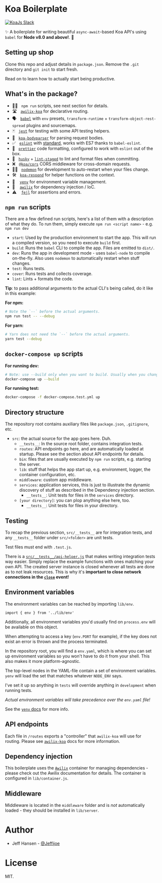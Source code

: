 # Koa Boilerplate

<a href="https://communityinviter.com/apps/koa-js/koajs" rel="KoaJs Slack Community">![KoaJs Slack](https://img.shields.io/badge/Koa.Js-Slack%20Channel-Slack.svg?longCache=true&style=for-the-badge)</a>



✨ A boilerplate for writing beautiful `async-await`-based Koa API's using `babel` for **Node v8.0 and above!**. 🚀

## Setting up shop

Clone this repo and adjust details in `package.json`. Remove the `.git` directory and `git init` to start fresh.

Read on to learn how to actually start being productive.

## What's in the package?

- 🏃‍♀️&nbsp;&nbsp;&nbsp;`npm run` scripts, see next section for details.
- 🛣 &nbsp;&nbsp;[`awilix-koa`][awilix-koa] for declarative routing.
- 🗣&nbsp;&nbsp;&nbsp;[`babel`][babel] with `env` presets, `transform-runtime` + `transform-object-rest-spread` plugins and sourcemaps.
- 🃏&nbsp;&nbsp;&nbsp;[`jest`][jest] for testing with some API testing helpers.
- 💪&nbsp;&nbsp;&nbsp;[`koa-bodyparser`][koa-bodyparser] for parsing request bodies.
- ✅ &nbsp;&nbsp;[`eslint`][eslint] with [standard][standard], works with ES7 thanks to `babel-eslint`.
- 👀 &nbsp;&nbsp;[`prettier`][prettier] code formatting, configured to work with `eslint` out of the box.
- 🐶 &nbsp;&nbsp;[`husky`][husky] + [`lint-staged`][lint-staged] to lint and format files when committing.
- ❌ &nbsp;&nbsp;[`@koa/cors`][cors] CORS middleware for cross-domain requests.
- 🕵️‍♀️&nbsp;&nbsp;&nbsp;[`nodemon`][nodemon] for development to auto-restart when your files change.
- 🛠 &nbsp;&nbsp;[`koa-respond`][respond] for helper functions on the context.
- 📄 &nbsp;&nbsp;&nbsp;[`yenv`][yenv] for environment variable management.
- 💉 &nbsp;&nbsp;&nbsp;[`awilix`][awilix] for dependency injection / IoC.
- ⚠️ &nbsp;&nbsp;&nbsp;[`fejl`][fejl] for assertions and errors.

## `npm run` scripts

There are a few defined run scripts, here's a list of them with a description of what they do. To run them, simply execute `npm run <script name>` - e.g. `npm run dev`

- `start`: Used by the production environment to start the app. This will run a compiled version, so you need to execute `build` first.
- `build`: Runs the `babel` CLI to compile the app. Files are emitted to `dist/`.
- `dev`: Runs the app in development mode - uses `babel-node` to compile on-the-fly. Also uses `nodemon` to automatically restart when stuff changes.
- `test`: Runs tests.
- `cover`: Runs tests and collects coverage.
- `lint`: Lints + formats the code.

**Tip**: to pass additional arguments to the actual CLI's being called, do it like in this example:

**For npm:**

```bash
# Note the `--` before the actual arguments.
npm run test -- --debug
```

**For yarn:**

```bash
# Yarn does not need the `--` before the actual arguments.
yarn test --debug
```

## `docker-compose up` scripts

**For running dev:**

```bash
# Note: use --build only when you want to build. Usually when you change packages.json
docker-compose up --build
```

**For running test:**

```bash
docker-compose -f docker-compose.test.yml up
```


## Directory structure

The repository root contains auxiliary files like `package.json`, `.gitignore`, etc.

- `src`: the actual source for the app goes here. Duh.
  - `__tests__`: In the source root folder, contains integration tests.
  - `routes`: API endpoints go here, and are automatically loaded at startup. Please see the section about API endpoints for details.
  - `bin`: files that are usually executed by `npm run` scripts, e.g. starting the server.
  - `lib`: stuff that helps the app start up, e.g. environment, logger, the container configuration, etc.
  - `middleware`: custom app middleware.
  - `services`: application services, this is just to illustrate the dynamic discovery of stuff as described in the Dependency injection section.
    - `__tests__`: Unit tests for files in the `services` directory.
  - `[your directory]`: you can plop anything else here, too.
    - `__tests__`: Unit tests for files in your directory.

## Testing

To recap the previous section, `src/__tests__` are for integration tests, and any `__tests__` folder under `src/<folder>` are unit tests.

Test files must end with `.test.js`.

There is a [`src/__tests__/api-helper.js`][api-helper] that makes writing integration tests way easier. Simply replace the example functions with ones matching your own API. The created server instance is closed whenever all tests are done as to not leak resources. This is why it's **important to close network connections in the [`close`][close-event] event!**

## Environment variables

The environment variables can be reached by importing `lib/env`.

```
import { env } from '../lib/env'
```

Additionally, all environment variables you'd usually find on `process.env` will be available on this object.

When attempting to access a key (`env.PORT` for example), if the key does not exist an error is thrown and the process terminated.

In the repository root, you will find a `env.yaml`, which is where you can set up environment variables so you won't have to do it from your shell. This also makes it more platform-agnostic.

The top-level nodes in the YAML-file contain a set of environment variables.
`yenv` will load the set that matches whatever `NODE_ENV` says.

I've set it up so anything in `tests` will override anything in `development` when running tests.

_Actual environment variables will take precedence over the `env.yaml` file!_

See the [`yenv` docs](https://github.com/jeffijoe/yenv) for more info.

## API endpoints

Each file in `/routes` exports a "controller" that `awilix-koa` will use for routing. Please see [`awilix-koa`](https://github.com/jeffijoe/awilix-koa#awesome-usage) docs for more information.

## Dependency injection

This boilerplate uses the [`Awilix`](https://github.com/jeffijoe/awilix) container for managing dependencies - please check out the Awilix documentation
for details. The container is configured in `lib/container.js`.

## Middleware

Middleware is located in the `middleware` folder and is _not_ automatically loaded - they should be installed in `lib/server`.

# Author

- Jeff Hansen - [@Jeffijoe](https://twitter.com/Jeffijoe)

# License

MIT.

[api-helper]: /src/__tests__/api-helper.js
[close-event]: /src/lib/server.js#L58
[standard]: http://standardjs.com/
[koa-router]: https://github.com/alexmingoia/koa-router
[babel]: https://github.com/babel/babel
[jest]: https://github.com/facebook/jest
[koa-bodyparser]: https://github.com/koajs/bodyparser
[eslint]: https://github.com/eslint/eslint
[prettier]: https://github.com/prettier/prettier
[husky]: https://github.com/typicode/husky
[lint-staged]: https://github.com/okonet/lint-staged
[cors]: https://github.com/koajs/cors
[nodemon]: https://github.com/remy/nodemon
[respond]: https://github.com/jeffijoe/koa-respond
[yenv]: https://github.com/jeffijoe/yenv
[awilix]: https://github.com/jeffijoe/awilix
[awilix-koa]: https://github.com/jeffijoe/awilix-koa
[smid]: https://github.com/jeffijoe/smid
[fejl]: https://github.com/jeffijoe/fejl
